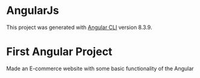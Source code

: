 # AngularJs

This project was generated with [Angular CLI](https://github.com/angular/angular-cli) version 8.3.9.

# First Angular Project

Made an E-commerce website with some basic functionality of the Angular
